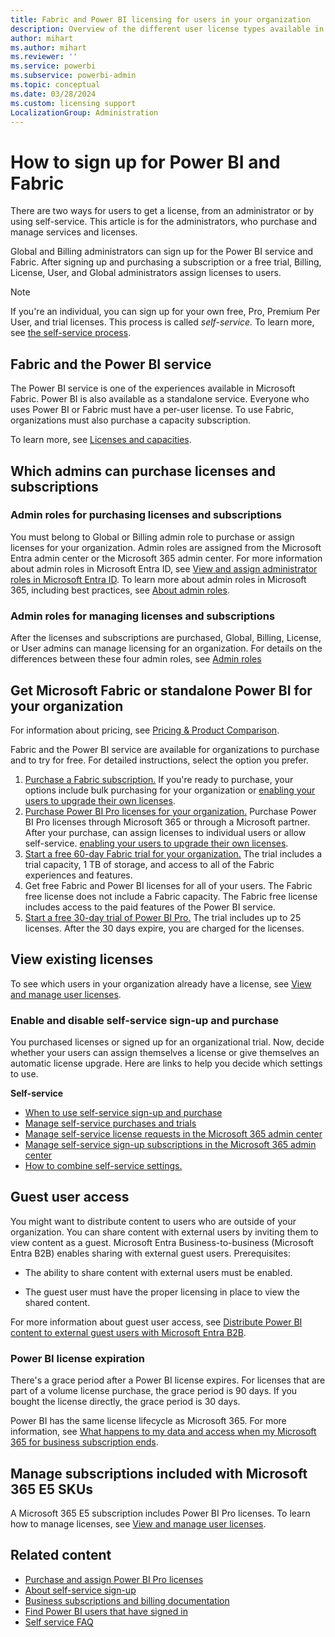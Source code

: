 ```yaml
---
title: Fabric and Power BI licensing for users in your organization 
description: Overview of the different user license types available in Fabric and Power BI and how admins purchase and manage licensing for users in their organization.
author: mihart
ms.author: mihart
ms.reviewer: ''
ms.service: powerbi
ms.subservice: powerbi-admin
ms.topic: conceptual
ms.date: 03/28/2024
ms.custom: licensing support
LocalizationGroup: Administration
---
```


# How to sign up for Power BI and Fabric 

There are two ways for users to get a license, from an administrator or by using self-service. This article is for the administrators, who purchase and manage services and licenses.

Global and Billing administrators can sign up for the Power BI service and Fabric. After signing up and purchasing a subscription or a free trial, Billing, License, User, and Global administrators assign licenses to users.

> [!NOTE]
> If you're an individual, you can sign up for your own free, Pro, Premium Per User, and trial licenses. This process is called *self-service.* To learn more, see [the self-service process](../fundamentals/service-self-service-signup-for-power-bi.md). 

## Fabric and the Power BI service

The Power BI service is one of the experiences available in Microsoft Fabric. Power BI is also available as a standalone service. Everyone who uses Power BI or Fabric must have a per-user license. To use Fabric, organizations must also purchase a capacity subscription.

To learn more, see [Licenses and capacities](/fabric/enterprise/licenses).

## Which admins can purchase licenses and subscriptions

### Admin roles for purchasing licenses and subscriptions

You must belong to Global or Billing admin role to purchase or assign licenses for your organization. Admin roles are assigned from the Microsoft Entra admin center or the Microsoft 365 admin center. For more information about admin roles in Microsoft Entra ID, see [View and assign administrator roles in Microsoft Entra ID](/azure/active-directory/users-groups-roles/directory-manage-roles-portal). To learn more about admin roles in Microsoft 365, including best practices, see [About admin roles](/microsoft-365/admin/add-users/about-admin-roles).

### Admin roles for managing licenses and subscriptions

After the licenses and subscriptions are purchased, Global, Billing, License, or User admins can manage licensing for an organization. For details on the differences between these four admin roles, see [Admin roles](/fabric/admin/microsoft-fabric-admin#microsoft-365-admin-roles)

## Get Microsoft Fabric or standalone Power BI for your organization

For information about pricing, see [Pricing & Product Comparison](https://powerbi.microsoft.com/pricing/).

Fabric and the Power BI service are available for organizations to purchase and to try for free. For detailed instructions, select the option you prefer. 

1. [Purchase a Fabric subscription.](/fabric/enterprise/buy-subscription) If you're ready to purchase, your options include bulk purchasing for your organization or [enabling your users to upgrade their own licenses](#enable-and-disable-self-service-signup-for-power-bi-and-fabric).
1. [Purchase Power BI Pro licenses for your organization.](service-admin-purchasing-power-bi-pro) Purchase Power BI Pro licenses through Microsoft 365 or through a Microsoft partner. After your purchase, can assign licenses to individual users or allow self-service.  [enabling your users to upgrade their own licenses](#enable-and-disable-self-service-signup-for-power-bi-and-fabric).
1. [Start a free 60-day Fabric trial for your organization.](/fabric/get-started/fabric-trial) The trial includes a trial capacity, 1 TB of storage, and access to all of the Fabric experiences and features.
1. Get free Fabric and Power BI licenses for all of your users. The Fabric free license does not include a Fabric capacity. The Fabric free license includes access to the paid features of the Power BI service. 
1. [Start a free 30-day trial of Power BI Pro.](service-admin-signing-up-for-power-bi-with-a-new-office-365-trial.md) The trial includes up to 25 licenses. After the 30 days expire, you are charged for the licenses.

## View existing licenses

To see which users in your organization already have a license, see [View and manage user licenses](/microsoft-365/commerce/subscriptions/manage-self-service-purchases-admins?view=o365-worldwide#view-self-service-subscriptions).

### Enable and disable self-service sign-up and purchase 

You purchased licenses or signed up for an organizational trial. Now, decide whether your users can assign themselves a license or give themselves an automatic license upgrade. Here are links to help you decide which settings to use. 

**Self-service**

- [When to use self-service sign-up and purchase](service-admin-disable-self-service.md)
- [Manage self-service purchases and trials](/commerce/subscriptions/manage-self-service-purchases-admins?view=o365-worldwide)
- [Manage self-service license requests in the Microsoft 365 admin center](/microsoft-365/commerce/licenses/manage-license-requests?view=o365-worldwide)
- [Manage self-service sign-up subscriptions in the Microsoft 365 admin center](/microsoft-365/commerce/subscriptions/manage-self-service-signup-subscriptions?view=o365-worldwide)
- [How to combine self-service settings.](/fabric/admin/service-admin-portal-help-support#users-can-try-microsoft-fabric-paid-features)

## Guest user access

You might want to distribute content to users who are outside of your organization. You can share content with external users by inviting them to view content as a guest. Microsoft Entra Business-to-business (Microsoft Entra B2B) enables sharing with external guest users. Prerequisites:

- The ability to share content with external users must be enabled.

- The guest user must have the proper licensing in place to view the shared content.

For more information about guest user access, see [Distribute Power BI content to external guest users with Microsoft Entra B2B](service-admin-azure-ad-b2b.md).

### Power BI license expiration

There's a grace period after a Power BI license expires. For licenses that are part of a volume license purchase, the grace period is 90 days. If you bought the license directly, the grace period is 30 days.

Power BI has the same license lifecycle as Microsoft 365. For more information, see [What happens to my data and access when my Microsoft 365 for business subscription ends](/microsoft-365/commerce/subscriptions/what-if-my-subscription-expires).

## Manage subscriptions included with Microsoft 365 E5 SKUs

A Microsoft 365 E5 subscription includes Power BI Pro licenses. To learn how to manage licenses, see [View and manage user licenses](service-admin-manage-licenses.md).

## Related content

- [Purchase and assign Power BI Pro licenses](service-admin-purchasing-power-bi-pro.md)
- [About self-service sign-up](/microsoft-365/admin/misc/self-service-sign-up?view=o365-worldwide)
- [Business subscriptions and billing documentation](/microsoft-365/commerce/)
- [Find Power BI users that have signed in](../admin/service-admin-access-usage.md)
- [Self service FAQ](/microsoft-365/commerce/subscriptions/self-service-purchase-faq?view=o365-worldwide)

